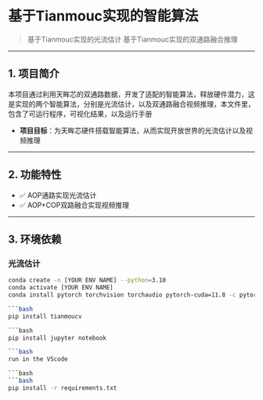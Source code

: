# 基于Tianmouc实现的智能算法
> 基于Tianmouc实现的光流估计
> 基于Tianmouc实现的双通路融合推理

---

## 1. 项目简介
本项目通过利用天眸芯的双通路数据，开发了适配的智能算法，释放硬件潜力，这是实现的两个智能算法，分别是光流估计，以及双通路融合视频推理，本文件里，包含了可运行程序，可视化结果，以及运行手册
 
- **项目目标**：为天眸芯硬件搭载智能算法，从而实现开放世界的光流估计以及视频推理

---

## 2. 功能特性
- ✅ AOP通路实现光流估计 
- ✅ AOP+COP双路融合实现视频推理


---

## 3. 环境依赖

### 光流估计
```bash
conda create -n [YOUR ENV NAME] --python=3.10
conda activate [YOUR ENV NAME]
conda install pytorch torchvision torchaudio pytorch-cuda=11.8 -c pytorch -c nvidia

```bash
pip install tianmoucv

```bash
pip install jupyter notebook

```bash
run in the VScode

```bash
```bash
pip install -r requirements.txt
